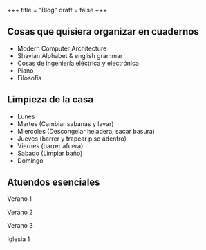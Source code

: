 +++
title = "Blog"
draft = false
+++

## Cosas que quisiera organizar en cuadernos

- Modern Computer Architecture
- Shavian Alphabet & english grammar
- Cosas de ingeniería eléctrica y electrónica
- Piano
- Filosofía

## Limpieza de la casa

- Lunes
- Martes (Cambiar sabanas y lavar)
- Miercoles (Descongelar heladera, sacar basura)
- Jueves (barrer y trapear piso adentro)
- Viernes (barrer afuera)
- Sabado (Limpiar baño)
- Domingo

## Atuendos esenciales

Verano 1

Verano 2

Verano 3

Iglesia 1
